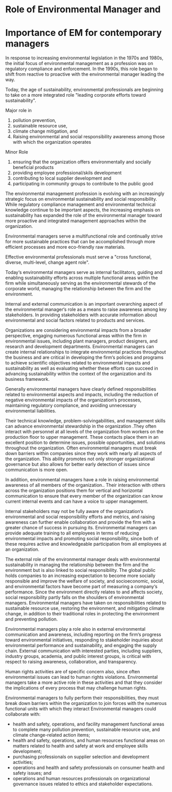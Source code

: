 # Role of Environmental Manager and
# Importance of EM for contemporary managers

In response to increasing environmental legislation in the 1970s and 1980s, the initial focus of environmental management as a profession was on regulatory compliance and enforcement. In the 1990s, this role began to shift from reactive to proactive with the environmental manager leading the way. 

Today, the age of sustainability, environmental professionals are beginning to take on a more integrated role "leading corporate efforts toward sustainability".

Major role in
1. pollution prevention,
2. sustainable resource use,
3. climate change mitigation, and
4. Raising environmental and social responsibility awareness among those with which the organization operates

Minor Role
1. ensuring that the organization offers environmentally and socially beneficial products
2. providing employee professional/skils development
3. contributing to local supplier development and
4. participating in community groups to contribute to the public good

The environmental management profession is evolving with an increasingly strategic focus on environmental sustainability and social responsibility. While regulatory compliance management and environmental technical knowledge continue to be important aspects, the increasing emphasis on sustainability has expanded the role of the environmental manager toward more proactive and integrated management approaches within the organization.

Environmental managers serve a multifunctional role and continually strive for more sustainable practices that can be accomplished through more efficient processes and more eco-friendly raw materials. 

Effective environmental professionals must serve a "cross functional, diverse, multi-level, change agent role".

Today‘s environmental managers serve as internal facilitators, guiding and enabling sustainability efforts across multiple functional areas within the firm while simultaneously serving as the environmental stewards of the corporate world, managing the relationship between the firm and the environment.

Internal and external communication is an important overarching aspect of the environmental manager‘s role as a means to raise awareness among key stakeholders. In providing stakeholders with accurate information about environmental and social factors related to products and services. 

Organizations are considering environmental impacts from a broader perspective, engaging numerous functional areas within the firm in environmental issues, including plant managers, product designers, and research and development departments. Environmental managers can create internal relationships to integrate environmental practices throughout the business and are critical in developing the firm‘s policies and programs to achieve scientific objectives related to environmental impacts and sustainability as well as evaluating whether these efforts can succeed in advancing sustainability within the context of the organization and its business framework.

Generally environmental managers have clearly defined responsibilities related to environmental aspects and impacts, including the reduction of negative environmental impacts of the organization‘s processes, maintaining regulatory compliance, and avoiding unnecessary environmental liabilities.

Their technical knowledge, problem-solvingabilities, and management skills can advance environmental stewardship in the organization .They often interact with personnel at all levels of the organization from workers on the production floor to upper management. These contacts place them in an excellent position to determine issues, possible opportunities, and solutions throughout the organization. Often environmental managers must break down barriers within companies since they work with nearly all aspects of the organization. This ability promotes not only stronger organizational governance but also allows for better early detection of issues since communication is more open.

In addition, environmental managers have a role in raising environmental awareness of all members of the organization.. Their interaction with others across the organization positions them for vertical and horizontal communication to ensure that every member of the organization can know current internal events and can have a voice to upper management. 

Internal stakeholders may not be fully aware of the organization‘s environmental and social responsibility efforts and metrics, and raising awareness can further enable collaboration and provide the firm with a greater chance of success in pursuing its. Environmental managers can provide adequate training to all employees in terms of reducing environmental impacts and promoting social responsibility, since both of these requires active and knowledgeable participation from all employees at an organization.

The external role of the environmental manager deals with environmental sustainability in managing the relationship between the firm and the environment but is also linked to social responsibility. The global public holds companies to an increasing expectation to become more socially responsible and improve the welfare of society, and socioeconomic, social, and environmental factors have become part of measuring a company‘s performance. Since the environment directly relates to and affects society, social responsibility partly falls on the shoulders of environmental managers. Environmental managers have taken on responsibilities related to sustainable resource use, restoring the environment, and mitigating climate change, in addition to their traditional roles in protecting the environment and preventing pollution.

Environmental managers play a role also in external environmental communication and awareness, including reporting on the firm‘s progress toward environmental initiatives, responding to stakeholder inquiries about environmental performance and sustainability, and engaging the supply chain. External communication with interested parties, including suppliers, industry groups, academia, and public interest groups, is critical with respect to raising awareness, collaboration, and transparency.

Human rights activities are of specific concern also, since often environmental issues can lead to human rights violations. Environmental managers take a more active role in these activities and that they consider the implications of every process that may challenge human rights.

Environmental managers to fully perform their responsibilities, they must break down barriers within the organization to join forces with the numerous functional units with which they interact Environmental managers could collaborate with: 

- health and safety, operations, and facility management functional areas to complete many pollution prevention, sustainable resource use, and climate change-related action items;
- health and safety, operations, and human resources functional areas on matters related to health and safety at work and employee skills development; 
- purchasing professionals on supplier selection and development activities;
- operations and health and safety professionals on consumer health and safety issues; and
- operations and human resources professionals on organizational governance issues related to ethics and stakeholder expectations.